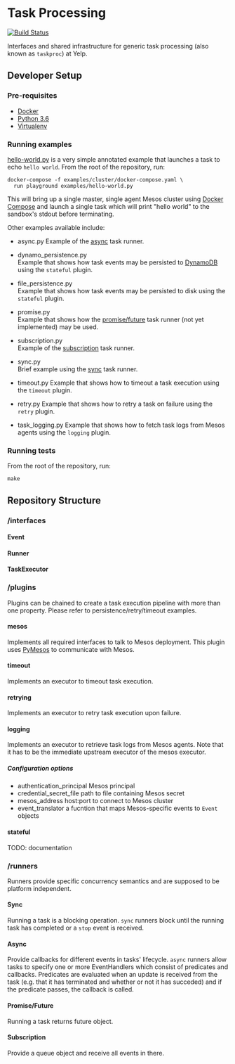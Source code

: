 # Task Processing
[![Build Status](https://travis-ci.org/Yelp/task_processing.svg?branch=master)](https://travis-ci.org/Yelp/task_processing)

Interfaces and shared infrastructure for generic task processing (also known as `taskproc`) at Yelp.

## Developer Setup

### Pre-requisites

+ [Docker](https://www.docker.com/get-docker)
+ [Python 3.6](https://www.python.org/downloads/)
+ [Virtualenv](https://virtualenv.pypa.io/en/stable/installation/)

### Running examples

[hello-world.py](/examples/hello-world/py) is a very simple annotated example that launches a task to echo `hello world`. From the root of the repository, run:

    docker-compose -f examples/cluster/docker-compose.yaml \
      run playground examples/hello-world.py

This will bring up a single master, single agent Mesos cluster using [Docker Compose](https://docs.docker.com/compose/) and launch a single task which will print "hello world" to the sandbox's stdout before terminating.

Other examples available include:
+ async.py
Example of the [async](#async) task runner.

+ dynamo_persistence.py  
Example that shows how task events may be persisted to [DynamoDB](https://aws.amazon.com/dynamodb) using the `stateful` plugin.

+ file_persistence.py  
Example that shows how task events may be persisted to disk using the `stateful` plugin.

+ promise.py  
Example that shows how the [promise/future](#Promise/Future) task runner (not yet implemented) may be used.

+ subscription.py  
Example of the [subscription](#subscription) task runner.

+ sync.py  
Brief example using the [sync](#sync) task runner.

+ timeout.py
Example that shows how to timeout a task execution using the `timeout` plugin.

+ retry.py
Example that shows how to retry a task on failure using the `retry` plugin.

+ task_logging.py
Example that shows how to fetch task logs from Mesos agents using the `logging` plugin.

### Running tests

From the root of the repository, run:

    make

## Repository Structure

### /interfaces

#### Event

#### Runner

#### TaskExecutor

### /plugins

Plugins can be chained to create a task execution pipeline with more than one property. Please refer to persistence/retry/timeout examples.

#### mesos
Implements all required interfaces to talk to Mesos deployment. This plugin uses [PyMesos](https://github.com/douban/pymesos) to communicate with Mesos.

#### timeout
Implements an executor to timeout task execution.

#### retrying
Implements an executor to retry task execution upon failure.

#### logging
Implements an executor to retrieve task logs from Mesos agents. Note that it has to be the immediate upstream executor of the mesos executor.

##### Configuration options

- authentication\_principal Mesos principal
- credential\_secret\_file path to file containing Mesos secret
- mesos\_address host:port to connect to Mesos cluster
- event_translator a fucntion that maps Mesos-specific events to `Event` objects

#### stateful

TODO: documentation

### /runners

Runners provide specific concurrency semantics and are supposed to be
platform independent.

#### Sync

Running a task is a blocking operation. `sync` runners block until the running task has completed or a `stop` event is received.

#### Async

Provide callbacks for different events in tasks' lifecycle. `async` runners allow tasks to specify one or more EventHandlers which consist of predicates and callbacks. Predicates are evaluated when an update is received from the task (e.g. that it has terminated and whether or not it has succeded) and if the predicate passes, the callback is called.

#### Promise/Future

Running a task returns future object.

#### Subscription

Provide a queue object and receive all events in there.
